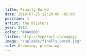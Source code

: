 ```yaml
---
title: Finally Bored
date: 2018-07-25 12:20:00 -05:00
position: 1
artist: The Blisters
year: 2013
color: "#8A0000"
listen: http://hyperurl.co/uagqjz
image: "/uploads/finally_bored.jpg"
role: Drumming, producing
---
```


